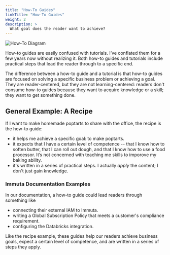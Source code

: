 ```yaml
---
title: "How-To Guides"
linkTitle: "How-To Guides"
weight: 2
description: >
  What goal does the reader want to achieve?
---
```


![How-To Diagram](/how-to.png 'How-To Diagram')

How-to guides are easily confused with tutorials. I’ve conflated them for a few years now without realizing it. Both how-to guides and tutorials include practical steps that lead the reader through to a specific end. 

The difference between a how-to guide and a tutorial is that how-to guides are focused on solving a specific business problem or achieving a goal. They are reader-centered, but they are not learning-centered: readers don't consume how-to guides because they want to acquire knowledge or a skill; they want to get something done.

## General Example: A Recipe

If I want to make homemade poptarts to share with the office, the recipe is the how-to guide:

* it helps me achieve a specific goal: to make poptarts.
* it expects that I have a certain level of competence -- that I know how to soften butter, that I can roll out dough, and that I know how to use a food processor. It’s not concerned with teaching me skills to imporove my baking ability.
* it's written in a series of practical steps. I actually *apply* the content; I don't just gain knowledge.

### Immuta Documentation Examples

In our documentation, a how-to guide could lead readers through something like

* connecting their external IAM to Immuta.
* writing a Global Subscription Policy that meets a customer's compliance requirement.
* configuring the Databricks integration.

Like the recipe example, these guides help our readers achieve business goals, expect a certain level of competence, and are  written in a series of steps they apply.
